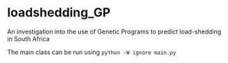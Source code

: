 # loadshedding_GP
An investigation into the use of Genetic Programs to predict load-shedding in South Africa

The main class can be run using `python -W ignore main.py`

